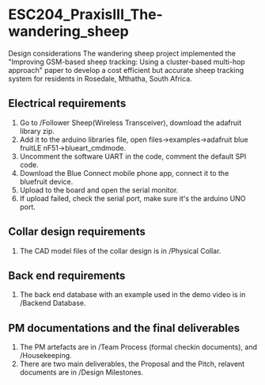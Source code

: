 # ESC204_PraxisIII_The-wandering_sheep

Design considerations
The wandering sheep project implemented the "Improving GSM-based sheep tracking: Using a cluster-based multi-hop approach" paper to develop a cost efficient but accurate sheep tracking system for residents in Rosedale, Mthatha, South Africa.


## Electrical requirements
1. Go to /Follower Sheep(Wireless Transceiver), download the adafruit library zip.
2. Add it to the arduino libraries file, open files->examples->adafruit blue fruitLE nF51->blueart_cmdmode.
3. Uncomment the software UART in the code, comment the default SPI code.
4. Download the Blue Connect mobile phone app, connect it to the bluefruit device.
5. Upload to the board and open the serial monitor.
6. If upload failed, check the serial port, make sure it's the arduino UNO port.

## Collar design requirements
1. The CAD model files of the collar design is in /Physical Collar.

## Back end requirements
1. The back end database with an example used in the demo video is in /Backend Database.

## PM documentations and the final deliverables
1. The PM artefacts are in /Team Process (formal checkin documents), and /Housekeeping.
2. There are two main deliverables, the Proposal and the Pitch, relavent documents are in /Design Milestones.

